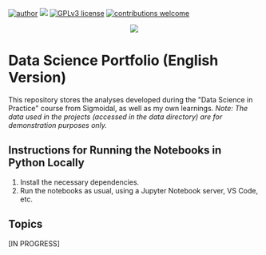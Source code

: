 [![author](https://img.shields.io/badge/author-dani-blue.svg)](https://www.linkedin.com/in/daniele-santiago/) [![](https://img.shields.io/badge/python-3.7+-blue.svg)](https://www.python.org/downloads/release/python-365/) [![GPLv3 license](https://img.shields.io/badge/License-GPLv3-blue.svg)](http://perso.crans.org/besson/LICENSE.html) [![contributions welcome](https://img.shields.io/badge/contributions-welcome-blue.svg?style=flat)](https://github.com/danielesantiago/Data-Science)

<p align="center">
  <img src="https://github.com/danielesantiago/Data-Science/blob/main/An%C3%A1lises/Arquivos/ds.png?raw=true" >
</p>

# Data Science Portfolio (English Version)
This repository stores the analyses developed during the "Data Science in Practice" course from Sigmoidal, as well as my own learnings. 
_Note: The data used in the projects (accessed in the data directory) are for demonstration purposes only._

## Instructions for Running the Notebooks in Python Locally
1. Install the necessary dependencies.
2. Run the notebooks as usual, using a Jupyter Notebook server, VS Code, etc.

## Topics
[IN PROGRESS]



